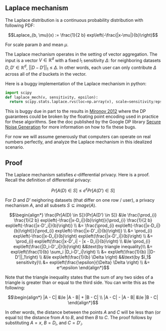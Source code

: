 ## Laplace mechanism
The Laplace distribution is a continuous probability distribution with following PDF:

```math
Laplace_{b, \mu}(x) := \frac{1}{2 b} exp\left(-\frac{|x-\mu|}{b}\right)
```
For scale param $b$ and mean $\mu$.

The Laplace mechanism operates in the setting of vector aggregation.
The input is a vector $V \in \mathbb{R}^d$ with a fixed $l_1$ sensitivity $\Delta$: for neighboring datasets $D, D' \in \mathbb{R}^d$,
$||D-D'||_1 \le \Delta$. In other words, each user can only contribute $\Delta$ across all of the $d$ buckets in the vector.

Here is a buggy implementation of the Laplace mechanism in python:
```python
import scipy
def laplace_mech(v, sensitivity, epsilon):
  return scipy.stats.laplace.rvs(loc=np.array(v), scale=sensitivity/epsilon)
```
This is buggy due in part to the results in [Mironov 2012](https://www.microsoft.com/en-us/research/wp-content/uploads/2012/10/lsbs.pdf)
where the DP guarantees could be broken by the floating point encoding used in practice for these algorithms. See the doc
published by the Google DP library [Secure Noise Generation](https://github.com/google/differential-privacy/blob/main/common_docs/Secure_Noise_Generation.pdf)
for more information on how to fix these bugs.

For now we will assume generously that computers can operate on real numbers perfectly, and analyze the Laplace mechanism in this idealized scenario.

## Proof
The Laplace mechanism satisfies $\epsilon$-differential privacy. Here is a proof. Recall the definition of differential privacy:
```math
Pr[A(D) \in S] \le e^\epsilon Pr[A(D’) \in S]
```
For $D$ and $D’$ neighoring datasets (that differ on one row / user), a privacy mechanism $A$, and all subsets $S \subseteq image(A)$.

```math
\begin{align*}
\frac{Pr[A(D) \in S]}{Pr[A(D') \in S]} &\le
\frac{\prod_{i} \frac{1}{2 b} exp\left(-\frac{|x-D_i|}{b}\right)}{\prod_{i} \frac{1}{2 b} exp\left(-\frac{|x-D'_i|}{b}\right)} \\
&= \frac{\prod_{i} exp\left(-\frac{|x-D_i|}{b}\right)}{\prod_{i} exp\left(-\frac{|x-D'_i|}{b}\right)} \\
&= \prod_{i} exp\left(-\frac{|x-D_i|}{b}\right) exp\left(\frac{|x-D'_i|}{b}\right) \\
&= \prod_{i} exp\left(\frac{|x-D'_i| - |x - D_i|}{b}\right) \\
&\le \prod_{i} exp\left(\frac{|D_i-D'_i|}{b}\right) &&\text{by triangle inequality}\\
&= exp\left(\frac{1}{b} \sum_i |D_i-D'_i|\right) \\
&= exp\left(\frac{1}{b} ||D-D'||_1\right) \\
&\le exp\left(\frac{1}{b} \Delta \right) &&\text{by $l_1$ sensitivity}\\
&= exp\left(\frac{\epsilon}{\Delta} \Delta \right) \\
&= e^\epsilon
\end{align*}
```

Note that the triangle inequality states that the sum of any two sides of a triangle is greater than or equal to the third side.
You can write this as the following:
```math
\begin{align*}
|A - C| &\le |A - B| + |B - C| \\
|A - C| - |A - B| &\le |B - C|
\end{align*}
```
In other words, the distance between the points $A$ and $C$ will be less than (or equal to) the distance from $A$ to $B$, and then $B$ to $C$.
The proof follows by substituting $A = x$, $B = D_i$, and $C = D'_i$.
